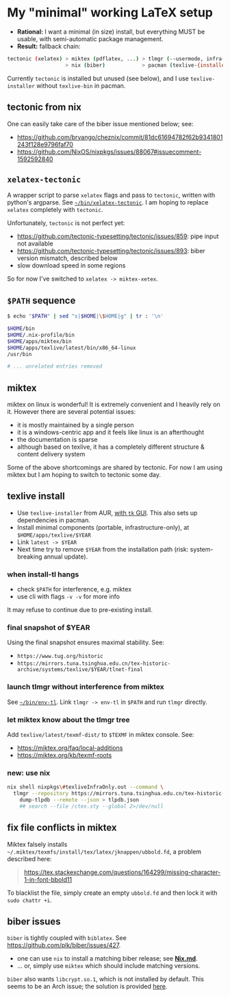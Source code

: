 # My "minimal" working LaTeX setup

- **Rational:** I want a minimal (in size) install, but everything MUST be usable, with semi-automatic package management.
- **Result:** fallback chain:
```bash
tectonic (xelatex) > miktex (pdflatex, ...) > tlmgr (--usermode, infra-only)
                   > nix (biber)            > pacman (texlive-{installer,bin})
```
Currently `tectonic` is installed but unused (see below), and I use `texlive-installer` without `texlive-bin` in pacman.

## tectonic from nix

One can easily take care of the biber issue mentioned below; see:
- https://github.com/bryango/cheznix/commit/81dc61694782f62b9341801243f128e9796faf70
- https://github.com/NixOS/nixpkgs/issues/88067#issuecomment-1592592840

## `xelatex-tectonic`

A wrapper script to parse `xelatex` flags and pass to `tectonic`, written with python's argparse. See [`~/bin/xelatex-tectonic`](https://github.com/bryango/cheznous/blob/-/bin/xelatex-tectonic). I am hoping to replace `xelatex` completely with `tectonic`. 

Unfortunately, `tectonic` is not perfect yet:
- https://github.com/tectonic-typesetting/tectonic/issues/859: pipe input not available
- https://github.com/tectonic-typesetting/tectonic/issues/893: biber version mismatch, described below
- slow download speed in some regions

So for now I've switched to `xelatex -> miktex-xetex`. 

## `$PATH` sequence

```bash
$ echo "$PATH" | sed "s|$HOME|\$HOME|g" | tr : '\n'

$HOME/bin
$HOME/.nix-profile/bin
$HOME/apps/miktex/bin
$HOME/apps/texlive/latest/bin/x86_64-linux
/usr/bin

# ... unrelated entries removed
```

## miktex

miktex on linux is wonderful! It is extremely convenient and I heavily rely on it. However there are several potential issues:
- it is mostly maintained by a single person
- it is a windows-centric app and it feels like linux is an afterthought
- the documentation is sparse
- although based on texlive, it has a completely different structure & content delivery system

Some of the above shortcomings are shared by tectonic. For now I am using miktex but I am hoping to switch to tectonic some day.

## texlive install

- Use `texlive-installer` from AUR, [with `tk` GUI](https://github.com/bryango/aur/tree/texlive-installer). This also sets up dependencies in pacman. 
- Install minimal components (portable, infrastructure-only), at `$HOME/apps/texlive/$YEAR`
- Link `latest -> $YEAR`
- Next time try to remove `$YEAR` from the installation path (risk: system-breaking annual update).

### when install-tl hangs

- check `$PATH` for interference, e.g. miktex
- use cli with flags `-v -v` for more info

It may refuse to continue due to pre-existing install.

### final snapshot of $YEAR

Using the final snapshot ensures maximal stability. See:
- `https://www.tug.org/historic`
- `https://mirrors.tuna.tsinghua.edu.cn/tex-historic-archive/systems/texlive/$YEAR/tlnet-final` 

### launch tlmgr without interference from miktex

See [`~/bin/env-tl`](https://github.com/bryango/cheznous/blob/-/bin/env-tl). Link `tlmgr -> env-tl` in `$PATH` and run `tlmgr` directly.

### let miktex know about the tlmgr tree

Add `texlive/latest/texmf-dist/` to `$TEXMF` in miktex console. See:
- https://miktex.org/faq/local-additions
- https://miktex.org/kb/texmf-roots

### new: use nix

```bash
nix shell nixpkgs\#texliveInfraOnly.out --command \
  tlmgr --repository https://mirrors.tuna.tsinghua.edu.cn/tex-historic-archive/systems/texlive/2022/tlnet-final \
    dump-tlpdb --remote --json > tlpdb.json
    ## search --file /ctex.sty --global 2>/dev/null
```

## fix file conflicts in miktex

Miktex falsely installs `~/.miktex/texmfs/install/tex/latex/jknappen/ubbold.fd`, a problem described here:
> https://tex.stackexchange.com/questions/164299/missing-character-1-in-font-bbold11

To blacklist the file, simply create an empty `ubbold.fd` and then lock it with `sudo chattr +i`. 

## biber issues

`biber` is tightly coupled with `biblatex`. See https://github.com/plk/biber/issues/427. 

- one can use `nix` to install a matching biber release; see [**Nix.md**](./Nix.md).
- ... or, simply use `miktex` which should include matching versions.

`biber` also wants `libcrypt.so.1`, which is not installed by default. This seems to be an Arch issue; the solution is provided [here](https://stackoverflow.com/questions/71171446/biber-wants-to-load-libcrypt-so-1-but-it-is-missing).
